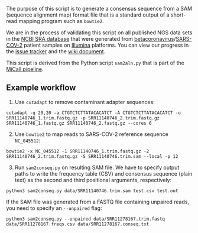 The purpose of this script is to generate a consensus sequence from a SAM (sequence alignment map) format file that is a standard output of a short-read mapping program such as `bowtie2`.

We are in the process of validating this script on all published NGS data sets in the [NCBI SRA database](https://www.ncbi.nlm.nih.gov/genbank/sars-cov-2-seqs/) that were generated from [betacoronavirus](https://en.wikipedia.org/wiki/Betacoronavirus)/[SARS-COV-2](https://en.wikipedia.org/wiki/Severe_acute_respiratory_syndrome_coronavirus_2) patient samples on [Illumina](https://en.wikipedia.org/wiki/Illumina_dye_sequencing) platforms.
You can view our progress in the [issue tracker](https://github.com/PoonLab/sam2conseq/issues) and the [wiki document](https://github.com/PoonLab/sam2conseq/wiki).

This script is derived from the Python script `sam2aln.py` that is part of the [MiCall pipeline](http://github.com/cfe-lab/MiCall).

## Example workflow
1. Use `cutadapt` to remove contaminant adapter sequences:
```
cutadapt -q 20,20 -a CTGTCTCTTATACACATCT -A CTGTCTCTTATACACATCT -o SRR11140746_1.trim.fastq.gz -p SRR11140746_2.trim.fastq.gz SRR11140746_1.fastq.gz SRR11140746_2.fastq.gz --cores 6
```

2. Use `bowtie2` to map reads to SARS-COV-2 reference sequence `NC_045512`:
```
bowtie2 -x NC_045512 -1 SRR11140746_1.trim.fastq.gz -2 SRR11140746_2.trim.fastq.gz -S SRR11140746.trim.sam --local -p 12
```

3. Run `sam2conseq.py` on resulting SAM file.  We have to specify output paths to write the frequency table (CSV) and consensus sequence (plain text) as the second and third positional arguments, respectively:
```
python3 sam2conseq.py data/SRR11140746.trim.sam test.csv test.out
```

If the SAM file was generated from a FASTQ file containing unpaired reads, you need to specify an `--unpaired` flag:
```
python3 sam2conseq.py --unpaired data/SRR11278167.trim.fastq data/SRR11278167.freqs.csv data/SRR11278167.conseq.txt
```
